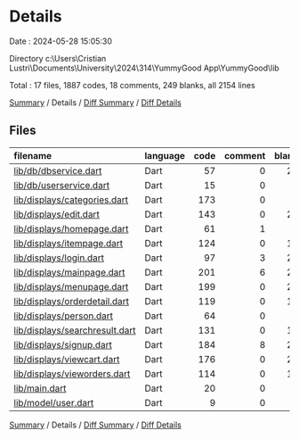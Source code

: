 # Details

Date : 2024-05-28 15:05:30

Directory c:\\Users\\Cristian Lustri\\Documents\\University\\2024\\314\\YummyGood App\\YummyGood\\lib

Total : 17 files,  1887 codes, 18 comments, 249 blanks, all 2154 lines

[Summary](results.md) / Details / [Diff Summary](diff.md) / [Diff Details](diff-details.md)

## Files
| filename | language | code | comment | blank | total |
| :--- | :--- | ---: | ---: | ---: | ---: |
| [lib/db/dbservice.dart](/lib/db/dbservice.dart) | Dart | 57 | 0 | 24 | 81 |
| [lib/db/userservice.dart](/lib/db/userservice.dart) | Dart | 15 | 0 | 4 | 19 |
| [lib/displays/categories.dart](/lib/displays/categories.dart) | Dart | 173 | 0 | 6 | 179 |
| [lib/displays/edit.dart](/lib/displays/edit.dart) | Dart | 143 | 0 | 20 | 163 |
| [lib/displays/homepage.dart](/lib/displays/homepage.dart) | Dart | 61 | 1 | 3 | 65 |
| [lib/displays/itempage.dart](/lib/displays/itempage.dart) | Dart | 124 | 0 | 13 | 137 |
| [lib/displays/login.dart](/lib/displays/login.dart) | Dart | 97 | 3 | 21 | 121 |
| [lib/displays/mainpage.dart](/lib/displays/mainpage.dart) | Dart | 201 | 6 | 26 | 233 |
| [lib/displays/menupage.dart](/lib/displays/menupage.dart) | Dart | 199 | 0 | 23 | 222 |
| [lib/displays/orderdetail.dart](/lib/displays/orderdetail.dart) | Dart | 119 | 0 | 15 | 134 |
| [lib/displays/person.dart](/lib/displays/person.dart) | Dart | 64 | 0 | 6 | 70 |
| [lib/displays/searchresult.dart](/lib/displays/searchresult.dart) | Dart | 131 | 0 | 19 | 150 |
| [lib/displays/signup.dart](/lib/displays/signup.dart) | Dart | 184 | 8 | 28 | 220 |
| [lib/displays/viewcart.dart](/lib/displays/viewcart.dart) | Dart | 176 | 0 | 22 | 198 |
| [lib/displays/vieworders.dart](/lib/displays/vieworders.dart) | Dart | 114 | 0 | 15 | 129 |
| [lib/main.dart](/lib/main.dart) | Dart | 20 | 0 | 3 | 23 |
| [lib/model/user.dart](/lib/model/user.dart) | Dart | 9 | 0 | 1 | 10 |

[Summary](results.md) / Details / [Diff Summary](diff.md) / [Diff Details](diff-details.md)